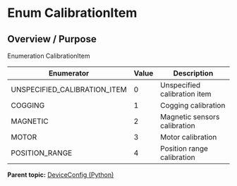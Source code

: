 # Enum CalibrationItem

## Overview / Purpose

Enumeration CalibrationItem

|Enumerator|Value|Description|
|----------|-----|-----------|
|UNSPECIFIED\_CALIBRATION\_ITEM|0|Unspecified calibration item|
|COGGING|1|Cogging calibration|
|MAGNETIC|2|Magnetic sensors calibration|
|MOTOR|3|Motor calibration|
|POSITION\_RANGE|4|Position range calibration|

**Parent topic:** [DeviceConfig \(Python\)](../../summary_pages/DeviceConfig.md)

